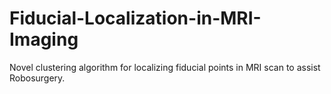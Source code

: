 # Fiducial-Localization-in-MRI-Imaging
Novel clustering algorithm for localizing fiducial points in MRI scan to assist Robosurgery.
